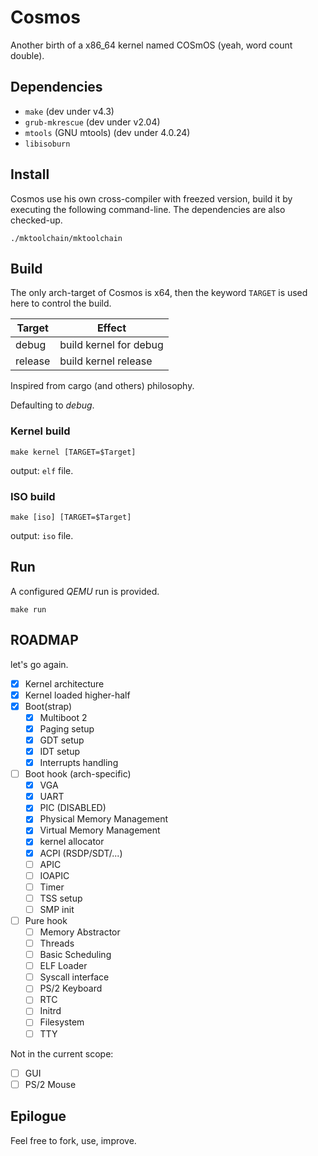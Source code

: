 # Cosmos

Another birth of a x86_64 kernel named COSmOS (yeah, word count double).

## Dependencies

  * `make` (dev under v4.3)
  * `grub-mkrescue` (dev under v2.04)
  * `mtools` (GNU mtools) (dev under 4.0.24)
  * `libisoburn`

## Install

Cosmos use his own cross-compiler with freezed version, build it by executing the following command-line.
The dependencies are also checked-up.

`./mktoolchain/mktoolchain`

## Build

The only arch-target of Cosmos is x64, then the keyword `TARGET` is used here to control the build.

| Target     | Effect                 |
|------------|------------------------|
| debug      | build kernel for debug |
| release    | build kernel release   |

Inspired from cargo (and others) philosophy.

Defaulting to *debug*.

### Kernel build

`make kernel [TARGET=$Target]`

output: `elf` file.

### ISO build

`make [iso] [TARGET=$Target]`

output: `iso` file.

## Run

A configured *QEMU* run is provided.

`make run`

## ROADMAP

let's go again.

- [X] Kernel architecture
- [X] Kernel loaded higher-half
- [X] Boot(strap)
  - [X] Multiboot 2
  - [X] Paging setup
  - [X] GDT setup
  - [X] IDT setup
  - [X] Interrupts handling
- [ ] Boot hook (arch-specific)
  - [X] VGA
  - [X] UART
  - [X] PIC (DISABLED)
  - [X] Physical Memory Management
  - [X] Virtual Memory Management
  - [X] kernel allocator
  - [X] ACPI (RSDP/SDT/...)
  - [ ] APIC
  - [ ] IOAPIC
  - [ ] Timer
  - [ ] TSS setup
  - [ ] SMP init
- [ ] Pure hook
  - [ ] Memory Abstractor
  - [ ] Threads
  - [ ] Basic Scheduling
  - [ ] ELF Loader
  - [ ] Syscall interface
  - [ ] PS/2 Keyboard
  - [ ] RTC
  - [ ] Initrd
  - [ ] Filesystem
  - [ ] TTY

Not in the current scope:

- [ ] GUI
- [ ] PS/2 Mouse

## Epilogue

Feel free to fork, use, improve.
